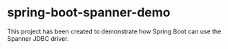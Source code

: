 # spring-boot-spanner-demo

This project has been created to demonstrate how Spring Boot can use the Spanner JDBC driver. 